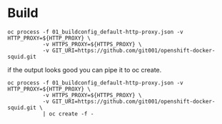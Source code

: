 # Build

```
oc process -f 01_buildconfig_default-http-proxy.json -v HTTP_PROXY=${HTTP_PROXY} \
           -v HTTPS_PROXY=${HTTPS_PROXY} \
           -v GIT_URI=https://github.com/git001/openshift-docker-squid.git
```

if the output looks good you can pipe it to oc create.

```
oc process -f 01_buildconfig_default-http-proxy.json -v HTTP_PROXY=${HTTP_PROXY} \
           -v HTTPS_PROXY=${HTTPS_PROXY} \
           -v GIT_URI=https://github.com/git001/openshift-docker-squid.git \
           | oc create -f -
```

